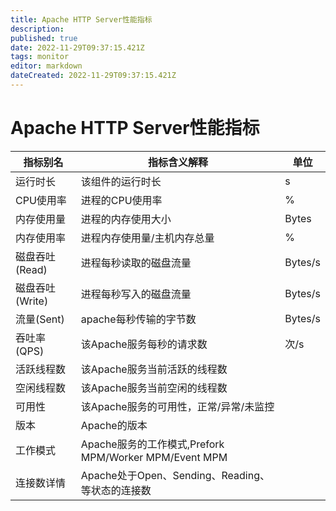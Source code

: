 ```yaml
---
title: Apache HTTP Server性能指标
description: 
published: true
date: 2022-11-29T09:37:15.421Z
tags: monitor
editor: markdown
dateCreated: 2022-11-29T09:37:15.421Z
---
```


# Apache HTTP Server性能指标

| 指标别名        | 指标含义解释                                          | 单位    |
| --------------- | ----------------------------------------------------- | ------- |
| 运行时长        | 该组件的运行时长                                      | s       |
| CPU使用率       | 进程的CPU使用率                                       | %       |
| 内存使用量      | 进程的内存使用大小                                    | Bytes   |
| 内存使用率      | 进程内存使用量/主机内存总量                           | %       |
| 磁盘吞吐(Read)  | 进程每秒读取的磁盘流量                                | Bytes/s |
| 磁盘吞吐(Write) | 进程每秒写入的磁盘流量                                | Bytes/s |
| 流量(Sent)      | apache每秒传输的字节数                                | Bytes/s |
| 吞吐率(QPS)     | 该Apache服务每秒的请求数                              | 次/s    |
| 活跃线程数      | 该Apache服务当前活跃的线程数                          |         |
| 空闲线程数      | 该Apache服务当前空闲的线程数                          |         |
| 可用性          | 该Apache服务的可用性，正常/异常/未监控                |         |
| 版本            | Apache的版本                                          |         |
| 工作模式        | Apache服务的工作模式,Prefork MPM/Worker MPM/Event MPM |         |
| 连接数详情      | Apache处于Open、Sending、Reading、等状态的连接数      |         |

